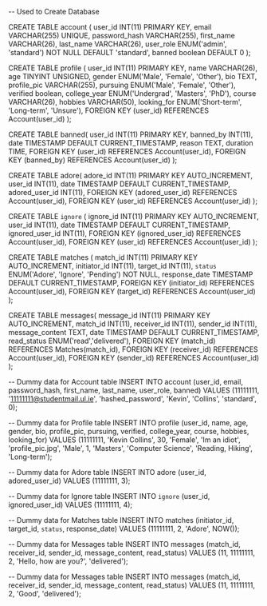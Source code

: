 -- Used to Create Database

CREATE TABLE account (
    user_id INT(11) PRIMARY KEY,
    email VARCHAR(255) UNIQUE,
    password_hash VARCHAR(255),
    first_name VARCHAR(26),
    last_name VARCHAR(26),
    user_role ENUM('admin', 'standard') NOT NULL DEFAULT 'standard',
    banned boolean DEFAULT 0
    );

CREATE TABLE profile (
    user_id INT(11) PRIMARY KEY,
    name VARCHAR(26),
    age TINYINT UNSIGNED,
    gender ENUM('Male', 'Female', 'Other'),
    bio TEXT,
    profile_pic VARCHAR(255),
    pursuing ENUM('Male', 'Female', 'Other'),
    verified boolean,
    college_year ENUM('Undergrad', 'Masters', 'PhD'),
    course VARCHAR(26),
    hobbies VARCHAR(50),
    looking_for ENUM('Short-term', 'Long-term', 'Unsure'),
    FOREIGN KEY (user_id) REFERENCES Account(user_id)
);

CREATE TABLE banned(
    user_id INT(11) PRIMARY KEY,
    banned_by INT(11),
    date TIMESTAMP DEFAULT CURRENT_TIMESTAMP,
    reason TEXT,
    duration TIME,
    FOREIGN KEY (user_id) REFERENCES Account(user_id),
    FOREIGN KEY (banned_by) REFERENCES Account(user_id)
);

CREATE TABLE adore(
    adore_id INT(11) PRIMARY KEY AUTO_INCREMENT,
    user_id INT(11),
    date TIMESTAMP DEFAULT CURRENT_TIMESTAMP,
    adored_user_id INT(11),
    FOREIGN KEY (adored_user_id) REFERENCES Account(user_id),
    FOREIGN KEY (user_id) REFERENCES Account(user_id)
);

CREATE TABLE `ignore` (
    ignore_id INT(11) PRIMARY KEY AUTO_INCREMENT,
    user_id INT(11),
    date TIMESTAMP DEFAULT CURRENT_TIMESTAMP,
    ignored_user_id INT(11),
    FOREIGN KEY (ignored_user_id) REFERENCES Account(user_id),
    FOREIGN KEY (user_id) REFERENCES Account(user_id)
);

CREATE TABLE matches (
    match_id INT(11) PRIMARY KEY AUTO_INCREMENT,
    initiator_id INT(11),
    target_id INT(11),
    `status` ENUM('Adore', 'Ignore', 'Pending') NOT NULL,
    response_date TIMESTAMP DEFAULT CURRENT_TIMESTAMP,
    FOREIGN KEY (initiator_id) REFERENCES Account(user_id),
    FOREIGN KEY (target_id) REFERENCES Account(user_id)
);

CREATE TABLE messages(
    message_id INT(11) PRIMARY KEY AUTO_INCREMENT,
    match_id INT(11),
    receiver_id INT(11),
    sender_id INT(11),
    message_content TEXT,
    date TIMESTAMP DEFAULT CURRENT_TIMESTAMP,
    read_status ENUM('read','delivered'),
    FOREIGN KEY (match_id) REFERENCES Matches(match_id),
    FOREIGN KEY (receiver_id) REFERENCES Account(user_id),
    FOREIGN KEY (sender_id) REFERENCES Account(user_id)
);


-- Dummy data for Account table
INSERT INTO account (user_id, email, password_hash, first_name, last_name, user_role, banned)
VALUES (11111111, '11111111@studentmail.ul.ie', 'hashed_password', 'Kevin', 'Collins', 'standard', 0);

-- Dummy data for Profile table
INSERT INTO profile (user_id, name, age, gender, bio, profile_pic, pursuing, verified, college_year, course, hobbies, looking_for)
VALUES (11111111, 'Kevin Collins', 30, 'Female', 'Im an idiot', 'profile_pic.jpg', 'Male', 1, 'Masters', 'Computer Science', 'Reading, Hiking', 'Long-term');

-- Dummy data for Adore table
INSERT INTO adore (user_id, adored_user_id)
VALUES (11111111, 3);

-- Dummy data for Ignore table
INSERT INTO `ignore` (user_id, ignored_user_id)
VALUES (11111111, 4);

-- Dummy data for Matches table
INSERT INTO matches (initiator_id, target_id, `status`, response_date)
VALUES (11111111, 2, 'Adore', NOW());

-- Dummy data for Messages table
INSERT INTO messages (match_id, receiver_id, sender_id, message_content, read_status)
VALUES (11, 11111111, 2, 'Hello, how are you?', 'delivered');

-- Dummy data for Messages table
INSERT INTO messages (match_id, receiver_id, sender_id, message_content, read_status)
VALUES (11, 11111111, 2, 'Good', 'delivered');